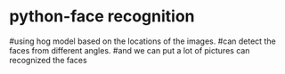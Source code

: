# python-face recognition 
#using hog model based on the locations of the images. 
#can detect the faces from different angles. 
#and we can put a lot of pictures can recognized the faces 

